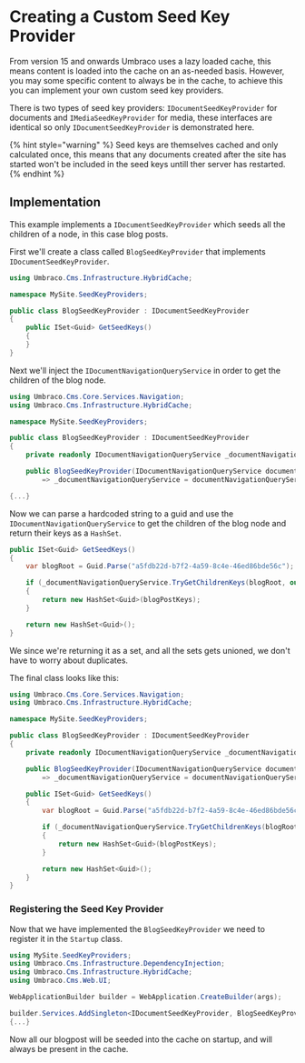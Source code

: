 ﻿---
description: A guid to creating a custom seed key provider for Umbraco
---

# Creating a Custom Seed Key Provider

From version 15 and onwards Umbraco uses a lazy loaded cache, this means content is loaded into the cache on an as-needed basis.
However, you may some specific content to always be in the cache, to achieve this you can implement your own custom seed key providers.

There is two types of seed key providers: `IDocumentSeedKeyProvider` for documents and `IMediaSeedKeyProvider` for media,
these interfaces are identical so only `IDocumentSeedKeyProvider` is demonstrated here.

{% hint style="warning" %}
Seed keys are themselves cached and only calculated once, this means that any documents created after the site has started won't be included in the seed keys untill ther server has restarted.
{% endhint %}

## Implementation

This example implements a `IDocumentSeedKeyProvider` which seeds all the children of a node, in this case blog posts.

First we'll create a class called `BlogSeedKeyProvider` that implements `IDocumentSeedKeyProvider`.

```csharp
using Umbraco.Cms.Infrastructure.HybridCache;

namespace MySite.SeedKeyProviders;

public class BlogSeedKeyProvider : IDocumentSeedKeyProvider
{
    public ISet<Guid> GetSeedKeys()
    {
    }
}
```

Next we'll inject the `IDocumentNavigationQueryService` in order to get the children of the blog node.

```csharp
using Umbraco.Cms.Core.Services.Navigation;
using Umbraco.Cms.Infrastructure.HybridCache;

namespace MySite.SeedKeyProviders;

public class BlogSeedKeyProvider : IDocumentSeedKeyProvider
{
    private readonly IDocumentNavigationQueryService _documentNavigationQueryService;

    public BlogSeedKeyProvider(IDocumentNavigationQueryService documentNavigationQueryService)
        => _documentNavigationQueryService = documentNavigationQueryService;

{...}
```

Now we can parse a hardcoded string to a guid and use the `IDocumentNavigationQueryService` to get the children of the blog node and return their keys as a `HashSet`.

```csharp
public ISet<Guid> GetSeedKeys()
{
    var blogRoot = Guid.Parse("a5fdb22d-b7f2-4a59-8c4e-46ed86bde56c");

    if (_documentNavigationQueryService.TryGetChildrenKeys(blogRoot, out IEnumerable<Guid> blogPostKeys))
    {
        return new HashSet<Guid>(blogPostKeys);
    }

    return new HashSet<Guid>();
}
```
We since we're returning it as a set, and all the sets gets unioned, we don't have to worry about duplicates.

The final class looks like this:

```csharp
using Umbraco.Cms.Core.Services.Navigation;
using Umbraco.Cms.Infrastructure.HybridCache;

namespace MySite.SeedKeyProviders;

public class BlogSeedKeyProvider : IDocumentSeedKeyProvider
{
    private readonly IDocumentNavigationQueryService _documentNavigationQueryService;

    public BlogSeedKeyProvider(IDocumentNavigationQueryService documentNavigationQueryService)
        => _documentNavigationQueryService = documentNavigationQueryService;

    public ISet<Guid> GetSeedKeys()
    {
        var blogRoot = Guid.Parse("a5fdb22d-b7f2-4a59-8c4e-46ed86bde56c");

        if (_documentNavigationQueryService.TryGetChildrenKeys(blogRoot, out IEnumerable<Guid> blogPostKeys))
        {
            return new HashSet<Guid>(blogPostKeys);
        }

        return new HashSet<Guid>();
    }
}
```

### Registering the Seed Key Provider

Now that we have implemented the `BlogSeedKeyProvider` we need to register it in the `Startup` class.

```csharp
using MySite.SeedKeyProviders;
using Umbraco.Cms.Infrastructure.DependencyInjection;
using Umbraco.Cms.Infrastructure.HybridCache;
using Umbraco.Cms.Web.UI;

WebApplicationBuilder builder = WebApplication.CreateBuilder(args);

builder.Services.AddSingleton<IDocumentSeedKeyProvider, BlogSeedKeyProvider>();
{...}
```

Now all our blogpost will be seeded into the cache on startup, and will always be present in the cache.

